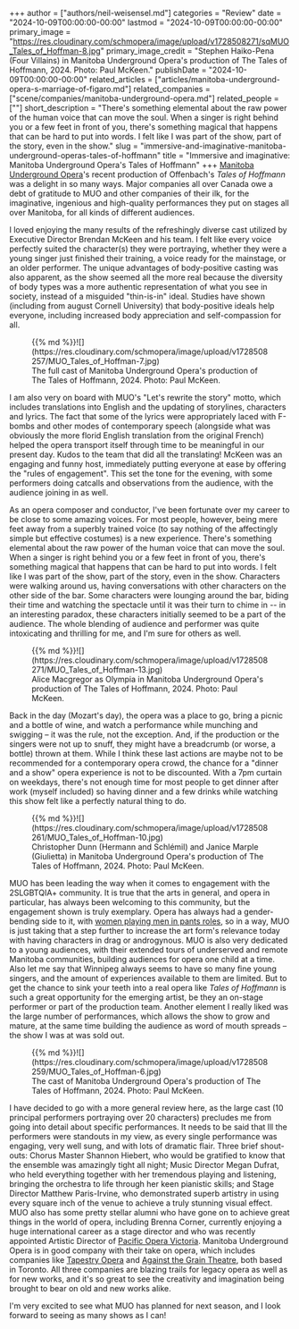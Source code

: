 +++
author = ["authors/neil-weisensel.md"]
categories = "Review"
date = "2024-10-09T00:00:00-00:00"
lastmod = "2024-10-09T00:00:00-00:00"
primary_image = "https://res.cloudinary.com/schmopera/image/upload/v1728508271/sqMUO_Tales_of_Hoffman-8.jpg"
primary_image_credit = "Stephen Haiko-Pena (Four Villains) in Manitoba Underground Opera's production of The Tales of Hoffmann, 2024. Photo: Paul McKeen."
publishDate = "2024-10-09T00:00:00-00:00"
related_articles = ["articles/manitoba-underground-opera-s-marriage-of-figaro.md"]
related_companies = ["scene/companies/manitoba-underground-opera.md"]
related_people = [""]
short_description = "There's something elemental about the raw power of the human voice that can move the soul. When a singer is right behind you or a few feet in front of you, there's something magical that happens that can be hard to put into words. I felt like I was part of the show, part of the story, even in the show."
slug = "immersive-and-imaginative-manitoba-underground-operas-tales-of-hoffmann"
title = "Immersive and imaginative: Manitoba Underground Opera's Tales of Hoffmann"
+++
[Manitoba Underground Opera](/scene/companies/manitoba-underground-opera/)'s recent production of Offenbach's _Tales of Hoffmann_ was a delight in so many ways. Major companies all over Canada owe a debt of gratitude to MUO and other companies of their ilk, for the imaginative, ingenious and high-quality performances they put on stages all over Manitoba, for all kinds of different audiences.

I loved enjoying the many results of the refreshingly diverse cast utilized by Executive Director Brendan McKeen and his team. I felt like every voice perfectly suited the character(s) they were portraying, whether they were a young singer just finished their training, a voice ready for the mainstage, or an older performer. The unique advantages of body-positive casting was also apparent, as the show seemed all the more real because the diversity of body types was a more authentic representation of what you see in society, instead of a misguided "thin-is-in" ideal. Studies have shown (including from august Cornell University) that body-positive ideals help everyone, including increased body appreciation and self-compassion for all.

<figure data-type="image">{{% md %}}![](https://res.cloudinary.com/schmopera/image/upload/v1728508257/MUO_Tales_of_Hoffman-7.jpg)
<figcaption>The full cast of Manitoba Underground Opera's production of The Tales of Hoffmann, 2024. Photo: Paul McKeen.</figcaption>
</figure>

I am also very on board with MUO's "Let's rewrite the story" motto, which includes translations into English and the updating of storylines, characters and lyrics. The fact that some of the lyrics were appropriately laced with F-bombs and other modes of contemporary speech (alongside what was obviously the more florid English translation from the original French) helped the opera transport itself through time to be meaningful in our present day. Kudos to the team that did all the translating! McKeen was an engaging and funny host, immediately putting everyone at ease by offering the "rules of engagement". This set the tone for the evening, with some performers doing catcalls and observations from the audience, with the audience joining in as well.

As an opera composer and conductor, I've been fortunate over my career to be close to some amazing voices. For most people, however, being mere feet away from a superbly trained voice (to say nothing of the affectingly simple but effective costumes) is a new experience. There's something elemental about the raw power of the human voice that can move the soul. When a singer is right behind you or a few feet in front of you, there's something magical that happens that can be hard to put into words. I felt like I was part of the show, part of the story, even in the show. Characters were walking around us, having conversations with other characters on the other side of the bar. Some characters were lounging around the bar, biding their time and watching the spectacle until it was their turn to chime in -- in an interesting paradox, these characters initially seemed to be a part of the audience. The whole blending of audience and performer was quite intoxicating and thrilling for me, and I'm sure for others as well.

<figure data-type="image">{{% md %}}![](https://res.cloudinary.com/schmopera/image/upload/v1728508271/MUO_Tales_of_Hoffman-13.jpg)
<figcaption>Alice Macgregor as Olympia in Manitoba Underground Opera's production of The Tales of Hoffmann, 2024. Photo: Paul McKeen.</figcaption>
</figure>

Back in the day (Mozart's day), the opera was a place to go, bring a picnic and a bottle of wine, and watch a performance while munching and swigging – it was the rule, not the exception. And, if the production or the singers were not up to snuff, they might have a breadcrumb (or worse, a bottle) thrown at them. While I think these last actions are maybe not to be recommended for a contemporary opera crowd, the chance for a "dinner and a show" opera experience is not to be discounted. With a 7pm curtain on weekdays, there's not enough time for most people to get dinner after work (myself included) so having dinner and a few drinks while watching this show felt like a perfectly natural thing to do.

<figure data-type="image">{{% md %}}![](https://res.cloudinary.com/schmopera/image/upload/v1728508261/MUO_Tales_of_Hoffman-10.jpg)
<figcaption>Christopher Dunn (Hermann and Schlémil) and Janice Marple (Giulietta) in Manitoba Underground Opera's production of The Tales of Hoffmann, 2024. Photo: Paul McKeen.</figcaption>
</figure>

MUO has been leading the way when it comes to engagement with the 2SLGBTQIA+ community. It is true that the arts in general, and opera in particular, has always been welcoming to this community, but the engagement shown is truly exemplary. Opera has always had a gender-bending side to it, with [women playing men in pants roles](/breeches-trousers-and-pants/), so in a way, MUO is just taking that a step further to increase the art form's relevance today with having characters in drag or androgynous. MUO is also very dedicated to a young audiences, with their extended tours of underserved and remote Manitoba communities, building audiences for opera one child at a time. Also let me say that Winnipeg always seems to have so many fine young singers, and the amount of experiences available to them are limited. But to get the chance to sink your teeth into a real opera like _Tales of Hoffmann_ is such a great opportunity for the emerging artist, be they an on-stage performer or part of the production team. Another element I really liked was the large number of performances, which allows the show to grow and mature, at the same time building the audience as word of mouth spreads – the show I was at was sold out.

<figure data-type="image">{{% md %}}![](https://res.cloudinary.com/schmopera/image/upload/v1728508259/MUO_Tales_of_Hoffman-6.jpg)
<figcaption>The cast of Manitoba Underground Opera's production of The Tales of Hoffmann, 2024. Photo: Paul McKeen.</figcaption>
</figure>

I have decided to go with a more general review here, as the large cast (10 principal performers portraying over 20 characters) precludes me from going into detail about specific performances. It needs to be said that lll the performers were standouts in my view, as every single performance was engaging, very well sung, and with lots of dramatic flair. Three brief shout-outs: Chorus Master Shannon Hiebert, who would be gratified to know that the ensemble was amazingly tight all night; Music Director Megan Dufrat, who held everything together with her tremendous playing and listening, bringing the orchestra to life through her keen pianistic skills; and Stage Director Matthew Paris-Irvine, who demonstrated superb artistry in using every square inch of the venue to achieve a truly stunning visual effect. MUO also has some pretty stellar alumni who have gone on to achieve great things in the world of opera, including Brenna Corner, currently enjoying a huge international career as a stage director and who was recently appointed Artistic Director of [Pacific Opera Victoria](/scene/companies/pacific-opera-victoria/). Manitoba Underground Opera is in good company with their take on opera, which includes companies like [Tapestry Opera](/scene/companies/tapestry-opera/) and [Against the Grain Theatre](/scene/companies/against-the-grain-theatre/), both based in Toronto. All three companies are blazing trails for legacy opera as well as for new works, and it's so great to see the creativity and imagination being brought to bear on old and new works alike. 

I'm very excited to see what MUO has planned for next season, and I look forward to seeing as many shows as I can!